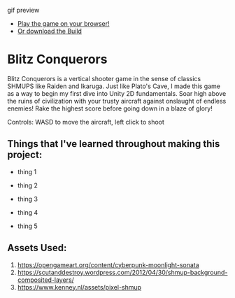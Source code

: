 gif preview

- [Play the game on your browser!](https://sharemygame.com/@RifkyZena66/blitz-conquerors)
- [Or download the Build](https://github.com/rifkyzena/Blitz-Conquerors/releases/tag/v1.0.0)

# Blitz Conquerors

Blitz Conquerors is a vertical shooter game in the sense of classics SHMUPS like Raiden and Ikaruga. Just like Plato's Cave, I made this game as a way to begin my first dive into Unity 2D fundamentals. Soar high above the ruins of civilization with your trusty aircraft against onslaught of endless enemies! Rake the highest score before going down in a blaze of glory! 

Controls: WASD to move the aircraft, left click to shoot

## Things that I've learned throughout making this project:
- thing 1

- thing 2
  
- thing 3

- thing 4

- thing 5

## Assets Used:
1. https://opengameart.org/content/cyberpunk-moonlight-sonata
2. https://scutanddestroy.wordpress.com/2012/04/30/shmup-background-composited-layers/
3. https://www.kenney.nl/assets/pixel-shmup
